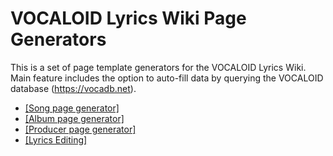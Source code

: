 # VOCALOID Lyrics Wiki Page Generators

This is a set of page template generators for the VOCALOID Lyrics Wiki. Main feature includes the option to auto-fill data by querying the VOCALOID database (https://vocadb.net).

* [[Song page generator]](https://ccxtwf.github.io/VLW-Page-Generators-v2/#/song-pages)
* [[Album page generator]](https://ccxtwf.github.io/VLW-Page-Generators-v2/#/album-pages)
* [[Producer page generator]](https://ccxtwf.github.io/VLW-Page-Generators-v2/#/producer-pages)
* [[Lyrics Editing]](https://ccxtwf.github.io/VLW-Page-Generators-v2/#/lyrics-editor)